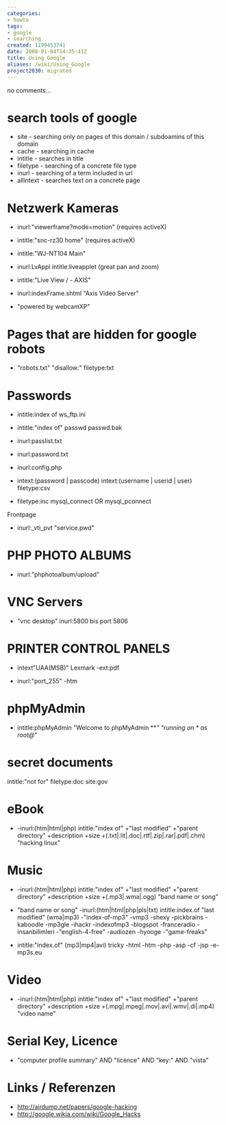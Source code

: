 ```yaml
---
categories:
- howto
tags:
- google
- searching
created: 1199453741
date: 2008-01-04T14:35:41Z
title: Using Google
aliases: /wiki/Using_Google
project2030: migrated
---
```


no comments...

<!--more-->

# search tools of google
* site - searching only on pages of this domain / subdoamins of this domain
* cache - searching in cache
* intitle - searches in title
* filetype - searching of a concrete file type
* inurl - searching of a term included in url
* allintext - searches text on a concrete page

# Netzwerk Kameras
* inurl:"viewerframe?mode=motion" (requires activeX)

* intitle:"snc-rz30 home" (requires activeX)

* intitle:"WJ-NT104 Main"

* inurl:LvAppl intitle:liveapplet (great pan and zoom)

* intitle:"Live View / - AXIS"

* inurl:indexFrame.shtml "Axis Video Server"

*  "powered by webcamXP"

# Pages that are hidden for google robots
* "robots.txt" "disallow:" filetype:txt

# Passwords
* intitle:index of ws_ftp.ini

* intitle:"index of" passwd passwd.bak

* inurl:passlist.txt

* inurl:password.txt

* inurl:config.php

* intext:(password | passcode) intext:(username | userid | user)   filetype:csv

* filetype:inc mysql_connect OR mysql_pconnect

Frontpage 
* inurl:_vti_pvt "service.pwd"

# PHP PHOTO ALBUMS
* inurl:"phphotoalbum/upload"

# VNC Servers
*  "vnc desktop" inurl:5800
  bis port 5806

# PRINTER CONTROL PANELS
* intext"UAA(MSB)" Lexmark -ext:pdf
  
* inurl:"port_255" -htm

# phpMyAdmin
* intitle:phpMyAdmin "Welcome to phpMyAdmin ***" "running on * as root@*"

# secret documents
  intitle:"not for" filetype:doc site:gov

# eBook
* -inurl:(htm|html|php) intitle:"index of" +"last modified" +"parent directory" +description +size +(.txt|.lit|.doc|.rtf|.zip|.rar|.pdf|.chm) "hacking linux"

# Music
* -inurl:(htm|html|php) intitle:"index of" +"last modified" +"parent directory" +description +size +(.mp3|.wma|.ogg) "band name or song"
* "band name or song" -inurl:(htm|html|php|pls|txt) intitle:index.of "last modified" (wma|mp3) -"index-of-mp3" -vmp3 -shexy -pickbrains -kaboodle -mp3gle -ihackr -indexofmp3 -blogspot -franceradio -insanbilimleri -"english-4-free" -audiozen -hyooge -"game-freaks"

* intitle:"index.of" (mp3|mp4|avi) tricky -html -htm -php -asp -cf -jsp -e-mp3s.eu
# Video
* -inurl:(htm|html|php) intitle:"index of" +"last modified" +"parent directory" +description +size +(.mpg|.mpeg|.mov|.avi|.wmv|.di|.mp4) "video name"

# Serial Key, Licence
*  "computer profile summary" AND "licence" AND "key:" AND "vista"

# Links / Referenzen
* http://airdump.net/papers/google-hacking
* http://google.wikia.com/wiki/Google_Hacks
